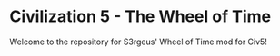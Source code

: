 Civilization 5 - The Wheel of Time
====

Welcome to the repository for S3rgeus' Wheel of Time mod for Civ5!
